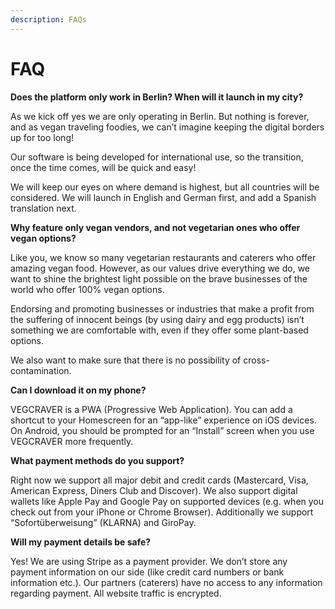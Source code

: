```yaml
---
description: FAQs
---
```


# FAQ

**Does the platform only work in Berlin? When will it launch in my city?**

As we kick off yes we are only operating in Berlin. But nothing is forever, and as vegan traveling foodies, we can’t imagine keeping the digital borders up for too long! 

Our software is being developed for international use, so the transition, once the time comes, will be quick and easy!

We will keep our eyes on where demand is highest, but all countries will be considered.  We will launch in English and German first, and add a Spanish translation next. 

**Why feature only vegan vendors, and not vegetarian ones who offer vegan options?** 

Like you, we know so many vegetarian restaurants and caterers who offer amazing vegan food. However, as our values drive everything we do, we want to shine the brightest light possible on the brave businesses of the world who offer 100% vegan options. 

Endorsing and promoting businesses or industries that make a profit from the suffering of innocent beings \(by using dairy and egg products\) isn’t something we are comfortable with, even if they offer some plant-based options. 

We also want to make sure that there is no possibility of cross-contamination.

**Can I download it on my phone?**

VEGCRAVER is a PWA \(Progressive Web Application\). You can add a shortcut to your Homescreen for an “app-like” experience on iOS devices. On Android, you should be prompted for an “Install” screen when you use VEGCRAVER more frequently.

**What payment methods do you support?**

Right now we support all major debit and credit cards \(Mastercard, Visa, American Express, Diners Club and Discover\). We also support digital wallets like Apple Pay and Google Pay on supported devices \(e.g. when you check out from your iPhone or Chrome Browser\). Additionally we support “Sofortüberweisung” \(KLARNA\) and GiroPay.

**Will my payment details be safe?**

Yes! We are using Stripe as a payment provider. We don’t store any payment information on our side \(like credit card numbers or bank information etc.\). Our partners \(caterers\) have no access to any information regarding payment. All website traffic is encrypted.

